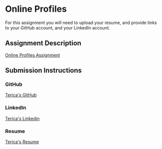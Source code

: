 # Online Profiles
For this assignment you will need to upload your resume, and provide links to your GitHub account, and your LinkedIn account.

## Assignment Description
[Online Profiles Assignment](https://education.launchcode.org/liftoff/assignments/online-profiles/)

## Submission Instructions

### GitHub
[Terica's GitHub](https://github.com/tericad)

### LinkedIn
[Terica's Linkedin](www.linkedin.com/in/terica-donnelly-69726b3)

### Resume
[Terica's Resume](https://github.com/tericad/liftoff-assignments/blob/master/C1-Online_Profiles/Resume.pdf)
